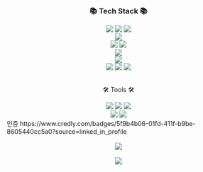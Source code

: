 <div align=center>
	<h3>📚 Tech Stack 📚</h3>
</div>
<div align="center">
	<img src="https://img.shields.io/badge/Amazon EKS-FF9900?style=flat&logo=Amazon EKS&logoColor=white" />
	<img src="https://img.shields.io/badge/Amazon ECS-FF9900?style=flat&logo=Amazon ECS&logoColor=white" />
	<img src="https://img.shields.io/badge/Kubernetes-7B42BC?style=flat&logo=Kubernetes&logoColor=white" />
	<br>
	<img src="https://img.shields.io/badge/Terraform-7B42BC?style=flat&logo=Terraform&logoColor=white" />
	<br>
	<img src="https://img.shields.io/badge/GitHub Actions-2088FF?style=flat&logo=GitHub Actions&logoColor=white" />
	<img src="https://img.shields.io/badge/Argo-EF7B4D?style=flat&logo=Argo&logoColor=white" />
	<br>
 	<img src="https://img.shields.io/badge/Datadog-632CA6?style=flat&logo=Datadog&logoColor=white"/> 
	<br>
	<img src="https://img.shields.io/badge/Istio-466BB0?style=flat&logo=Istio&logoColor=white" />
	<br>
	<img src="https://img.shields.io/badge/NGINX-009639?style=flat&logo=NGINX&logoColor=white" />
	<img src="https://img.shields.io/badge/Linux-FCC624?style=flat&logo=Linux&logoColor=white" />
	<img src="https://img.shields.io/badge/k6-7D64FF?style=flat&logo=k6&logoColor=white" />
	<br>
</div>
<br>
<div align=center>
	<p>🛠 Tools 🛠</p>
</div>
<div align=center>
	<img src="https://img.shields.io/badge/Visual%20Studio%20Code-007ACC?style=flat&logo=VisualStudioCode&logoColor=white" />
	<img src="https://img.shields.io/badge/Vim-019733?style=flat&logo=Vim&logoColor=white" />
	<img src="https://img.shields.io/badge/Lens-3D90CE?style=flat&logo=Lens&logoColor=white" />
	<br>
	<img src="https://img.shields.io/badge/AWS-232F3E?style=flat&logo=AmazonAWS&logoColor=white" />
	<img src="https://img.shields.io/badge/GitHub-181717?style=flat&logo=GitHub&logoColor=white" />
	<br>
</div>
인증
https://www.credly.com/badges/5f9b4b06-01fd-411f-b9be-8605440cc5a0?source=linked_in_profile
	
	
<div align=center>
	<br>
	<img src="https://github-readme-stats.vercel.app/api/top-langs/?username=b100to&layout=compact"><br><br>
	<img src="https://github-readme-stats.vercel.app/api?username=b100to&show_icons=true">
</div>
